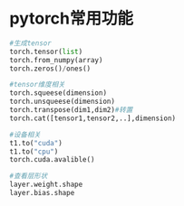 # pytorch常用功能

```python
#生成tensor
torch.tensor(list)
torch.from_numpy(array)
torch.zeros()/ones()
```

```python
#tensor维度相关
torch.squeese(dimension)
torch.unsqueese(dimension)
torch.transpose(dim1,dim2)#转置
torch.cat([tensor1,tensor2,..],dimension)
```

```python
#设备相关
t1.to("cuda")
t1.to("cpu")
torch.cuda.avalible()
```

```python
#查看层形状
layer.weight.shape
layer.bias.shape

```